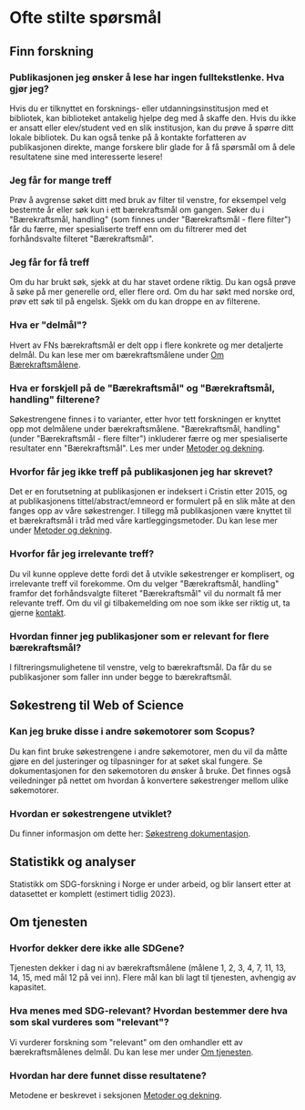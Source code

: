 # Ofte stilte spørsmål


## Finn forskning

### Publikasjonen jeg ønsker å lese har ingen fulltekstlenke. Hva gjør jeg?
Hvis du er tilknyttet en forsknings- eller utdanningsinstitusjon med et bibliotek, kan biblioteket antakelig hjelpe deg med å skaffe den. Hvis du ikke er ansatt eller elev/student ved en slik institusjon, kan du prøve å spørre ditt lokale bibliotek. Du kan også tenke på å kontakte forfatteren av publikasjonen direkte, mange forskere blir glade for å få spørsmål om å dele resultatene sine med interesserte lesere!

### Jeg får for mange treff
Prøv å avgrense søket ditt med bruk av filter til venstre, for eksempel velg bestemte år eller søk kun i ett bærekraftsmål om gangen. Søker du i "Bærekraftsmål, handling" (som finnes under "Bærekraftsmål - flere filter") får du færre, mer spesialiserte treff enn om du filtrerer med det forhåndsvalte filteret "Bærekraftsmål". 

### Jeg får for få treff
Om du har brukt søk, sjekk at du har stavet ordene riktig. Du kan også prøve å søke på mer generelle ord, eller flere ord. Om du har søkt med norske ord, prøv ett søk til på engelsk. Sjekk om du kan droppe en av filterene.

### Hva er "delmål"?
Hvert av FNs bærekraftsmål er delt opp i flere konkrete og mer detaljerte delmål. Du kan lese mer om bærekraftsmålene under [Om Bærekraftsmålene](/om/om-baerekraftsmalene). 

### Hva er forskjell på de "Bærekraftsmål" og "Bærekraftsmål, handling" filterene?
Søkestrengene finnes i to varianter, etter hvor tett forskningen er knyttet opp mot delmålene under bærekraftsmålene. "Bærekraftsmål, handling" (under "Bærekraftsmål - flere filter") inkluderer færre og mer spesialiserte resultater enn "Bærekraftsmål". Les mer under [Metoder og dekning](/om/om-tjenesten).

### Hvorfor får jeg ikke treff på publikasjonen jeg har skrevet?
Det er en forutsetning at publikasjonen er indeksert i Cristin etter 2015, og at publikasjonens tittel/abstract/emneord er formulert på en slik måte at den fanges opp av våre søkestrenger. I tillegg må publikasjonen være knyttet til et bærekraftsmål i tråd med våre kartleggingsmetoder. Du kan lese mer under [Metoder og dekning](/om/om-tjenesten).

### Hvorfor får jeg irrelevante treff?
Du vil kunne oppleve dette fordi det å utvikle søkestrenger er komplisert, og irrelevante treff vil forekomme. Om du velger "Bærekraftsmål, handling" framfor det forhåndsvalgte filteret "Bærekraftsmål" vil du normalt få mer relevante treff. Om du vil gi tilbakemelding om noe som ikke ser riktig ut, ta gjerne [kontakt](/om/kontakt).

### Hvordan finner jeg publikasjoner som er relevant for flere bærekraftsmål?
I filtreringsmulighetene til venstre, velg to bærekraftsmål. Da får du se publikasjoner som faller inn under begge to bærekraftsmål. 


## Søkestreng til Web of Science

### Kan jeg bruke disse i andre søkemotorer som Scopus?
Du kan fint bruke søkestrengene i andre søkemotorer, men du vil da måtte gjøre en del justeringer og tilpasninger for at søket skal fungere. Se dokumentasjonen for den søkemotoren du ønsker å bruke. Det finnes også veiledninger på nettet om hvordan å konvertere søkestrenger mellom ulike søkemotorer.

### Hvordan er søkestrengene utviklet?
Du finner informasjon om dette her: [Søkestreng dokumentasjon](/sokestreng/introduksjon).


## Statistikk og analyser

Statistikk om SDG-forskning i Norge er under arbeid, og blir lansert etter at datasettet er komplett (estimert tidlig 2023). 


## Om tjenesten

### Hvorfor dekker dere ikke alle SDGene?
Tjenesten dekker i dag ni av bærekraftsmålene (målene 1, 2, 3, 4, 7, 11, 13, 14, 15, med mål 12 på vei inn). Flere mål kan bli lagt til tjenesten, avhengig av kapasitet.

### Hva menes med SDG-relevant? Hvordan bestemmer dere hva som skal vurderes som "relevant"?
Vi vurderer forskning som "relevant" om den omhandler ett av bærekraftsmålenes delmål. Du kan lese mer under [Om tjenesten](/om/om-tjenesten).

### Hvordan har dere funnet disse resultatene?
Metodene er beskrevet i seksjonen [Metoder og dekning](/om/om-tjenesten).

